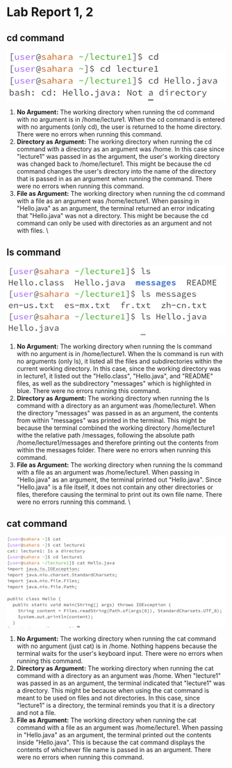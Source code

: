 
# Lab Report 1, 2

## cd command
![cd](cd.png)
1. **No Argument:** The working directory when running the cd command with no argument is in /home/lecture1. When the cd command is entered with no arguments (only cd), the user is returned to the home directory. There were no errors when running this command.
2. **Directory as Argument:** The working directory when running the cd command with a directory as an argument was /home. In this case since "lecture1" was passed in as the argument, the user's working directory was changed back to /home/lecture1. This might be because the cd command changes the user's directory into the name of the directory that is passed in as an argument when running the command. There were no errors when running this command. 
3. **File as Argument:** The working directory when running the cd command with a file as an argument was /home/lecture1. When passing in "Hello.java" as an argument, the terminal returned an error indicating that "Hello.java" was not a directory. This might be because the cd command can only be used with directories as an argument and not with files.
\
## ls command
![ls](ls.png)
1. **No Argument:** The working directory when running the ls command with no argument is in /home/lecture1. When the ls command is run with no arguments (only ls), it listed all the files and subdirectories within the current working directory. In this case, since the working directory was in lecture1, it listed out the "Hello.class", "Hello.java", and "README" files, as well as the subdirectory "messages" which is highlighted in blue. There were no errors running this command.
2. **Directory as Argument:** The working directory when running the ls command with a directory as an argument was /home/lecture1. When the directory "messages" was passed in as an argument, the contents from within "messages" was printed in the terminal. This might be because the terminal combined the working directory /home/lecture1 withe the relative path /messages, following the absolute path /home/lecture1/messages and therefore printing out the contents from within the messages folder. There were no errors when running this command. 
3. **File as Argument:** The working directory when running the ls command with a file as an argument was /home/lecture1. When passing in "Hello.java" as an argument, the terminal printed out "Hello.java". Since "Hello.java" is a file itself, it does not contain any other directories or files, therefore causing the terminal to print out its own file name. There were no errors running this command.
\
## cat command
![cat](cat.png)
1. **No Argument:** The working directory when running the cat command with no argument (just cat) is in /home. Nothing happens because the terminal waits for the user's keyboard input. There were no errors when running this command.
2. **Directory as Argument:** The working directory when running the cat command with a directory as an argument was /home. When "lecture1" was passed in as an argument, the terminal indicated that "lecture1" was a directory. This might be because when using the cat command is meant to be used on files and not directories. In this case, since "lecture1" is a directory, the terminal reminds you that it is a directory and not a file.
3. **File as Argument:** The working directory when running the cat command with a file as an argument was /home/lecture1. When passing in "Hello.java" as an argument, the terminal printed out the contents inside "Hello.java". This is because the cat command displays the contents of whichever file name is passed in as an argument. There were no errors when running this command.

